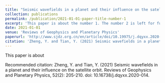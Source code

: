 ```yaml
---
title: "Seismic wavefields in a planet and their influence on the satellite orbit"
collection: publications
permalink: /publication/2021-01-01-paper-title-number-1
excerpt: 'This paper is about the number 1. The number 2 is left for future work.'
date: 2021-01-01
venue: 'Reviews of Geophysics and Planetary Physics'
paperurl: 'http://www.sjdz.org.cn/en/article/doi/10.19975/j.dqyxx.2020-014'
citation: 'Zheng, Y. and Tian, Y. (2021) Seismic wavefields in a planet and their influence on the satellite orbit. Reviews of Geophysics and Planetary Physics, 52(2): 205-210. doi: 10.16738/j.dqyxx.2020-014.'
---
```

This paper is about 


Recommended citation: Zheng, Y. and Tian, Y. (2021) Seismic wavefields in a planet and their influence on the satellite orbit. Reviews of Geophysics and Planetary Physics, 52(2): 205-210. doi: 10.16738/j.dqyxx.2020-014.
